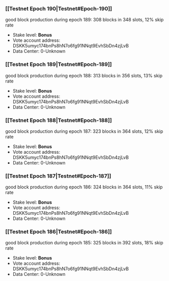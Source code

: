### [[Testnet Epoch 190|Testnet#Epoch-190]]
good block production during epoch 189: 308 blocks in 348 slots, 12% skip rate
* Stake level: **Bonus** 
* Vote account address: DSKK5umyc174bnPs8hN7o6fg91NNqt9EvhSbDn4zjLvB
* Data Center: 0-Unknown
### [[Testnet Epoch 189|Testnet#Epoch-189]]
good block production during epoch 188: 313 blocks in 356 slots, 13% skip rate
* Stake level: **Bonus** 
* Vote account address: DSKK5umyc174bnPs8hN7o6fg91NNqt9EvhSbDn4zjLvB
* Data Center: 0-Unknown
### [[Testnet Epoch 188|Testnet#Epoch-188]]
good block production during epoch 187: 323 blocks in 364 slots, 12% skip rate
* Stake level: **Bonus** 
* Vote account address: DSKK5umyc174bnPs8hN7o6fg91NNqt9EvhSbDn4zjLvB
* Data Center: 0-Unknown
### [[Testnet Epoch 187|Testnet#Epoch-187]]
good block production during epoch 186: 324 blocks in 364 slots, 11% skip rate
* Stake level: **Bonus** 
* Vote account address: DSKK5umyc174bnPs8hN7o6fg91NNqt9EvhSbDn4zjLvB
* Data Center: 0-Unknown
### [[Testnet Epoch 186|Testnet#Epoch-186]]
good block production during epoch 185: 325 blocks in 392 slots, 18% skip rate
* Stake level: **Bonus** 
* Vote account address: DSKK5umyc174bnPs8hN7o6fg91NNqt9EvhSbDn4zjLvB
* Data Center: 0-Unknown
